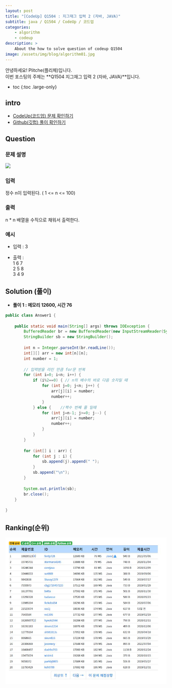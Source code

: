 ```yaml
---
layout: post
title: "[CodeUp] Q1504 : 지그재그 입력 2 (자바, JAVA)"
subtitle: java / Q1504 / CodeUp / 코드업
categories:
    - algorithm
    - codeup
description: >
    About the how to solve question of codeup Q1504
image: /assets/img/blog/algorithm01.jpg
---
```


안녕하세요! Plitche(플리체)입니다.  
이번 포스팅의 주제는 **Q1504 지그재그 입력 2 (자바, JAVA)**입니다.

* toc
{:toc .large-only}

## intro
* [CodeUp(코드업) 문제 확인하기](https://codeup.kr/problem.php?id=1504)  
* [Github(깃헙) 풀이 확인하기](https://github.com/plitche/CodeUp_Solution/tree/master/Q1501~Q1600/Q1504)  

## Question
### 문제 설명
![](/assets/post/codeup/Q1501~Q1599/20211113_01/01.JPG)  

### 입력
정수 n이 입력된다. ( 1 <= n <= 100)  

### 출력
n * n 배열을 수직으로 채워서 출력한다.  

### 예시
* 입력 : 3  

* 출력 :  
1 6 7  
2 5 8  
3 4 9  

## Solution (풀이)
* **풀이 1 : 메모리 12600, 시간 76**  

```java
public class Answer1 {

    public static void main(String[] args) throws IOException {
        BufferedReader br = new BufferedReader(new InputStreamReader(System.in));
        StringBuilder sb = new StringBuilder();
        
        int n = Integer.parseInt(br.readLine());
        int[][] arr = new int[n][n];
        int number = 1;
        
        // 입력받을 라인 만큼 for문 반복
        for (int i=0; i<n; i++) {
        	if (i%2==0) { // n의 배수의 바로 다음 숫자일 때 
        		for (int j=0; j<n; j++) {
            		arr[j][i] = number;
            		number++;
            	}	
        	} else {	//짝수 번째 줄 일때
        		for (int j=n-1; j>=0; j--) {
        			arr[j][i] = number;
            		number++;
            	}
        	}
        }

        for (int[] i : arr) {
        	for (int j : i) {
        		sb.append(j).append(" ");
        	}
        	sb.append("\n");
        }
        
        System.out.println(sb);
        br.close();
    }
    	 
}
```  

## Ranking(순위)
![](/assets/post/codeup/Q1500~Q1599/20211113_01/03.JPG)  